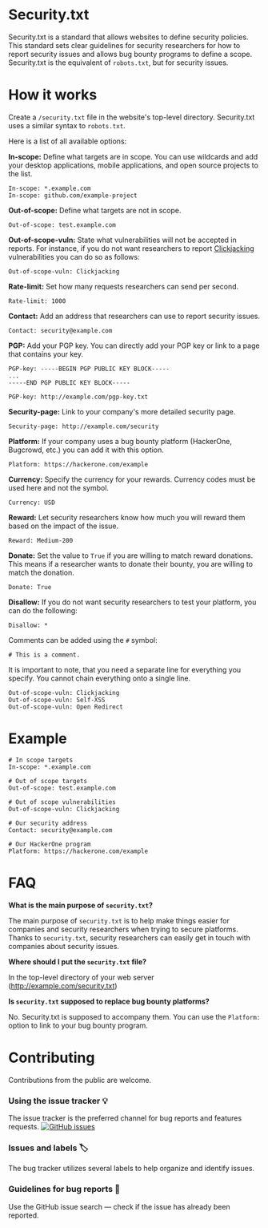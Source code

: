 # Security.txt

Security.txt is a standard that allows websites to define security policies. This standard sets clear guidelines for security researchers for how to report security issues and allows bug bounty programs to define a scope. Security.txt is the equivalent of `robots.txt`, but for security issues.

# How it works

Create a `/security.txt` file in the website's top-level directory. Security.txt uses a similar syntax to `robots.txt`.

Here is a list of all available options:

**In-scope:** Define what targets are in scope. You can use wildcards and add your desktop applications, mobile applications, and open source projects to the list.

```
In-scope: *.example.com
In-scope: github.com/example-project
```

**Out-of-scope:** Define what targets are not in scope.

```
Out-of-scope: test.example.com
```

**Out-of-scope-vuln:** State what vulnerabilities will not be accepted in reports. For instance, if you do not want researchers to report [Clickjacking](https://www.owasp.org/index.php/Clickjacking) vulnerabilities you can do so as follows:

```
Out-of-scope-vuln: Clickjacking
```

**Rate-limit:** Set how many requests researchers can send per second.

```
Rate-limit: 1000
```

**Contact:** Add an address that researchers can use to report security issues.

```
Contact: security@example.com
```

**PGP:** Add your PGP key. You can directly add your PGP key or link to a page that contains your key.

```
PGP-key: -----BEGIN PGP PUBLIC KEY BLOCK-----
...
-----END PGP PUBLIC KEY BLOCK----- 
```

```
PGP-key: http://example.com/pgp-key.txt
```

**Security-page:** Link to your company's more detailed security page.

```
Security-page: http://example.com/security
```

**Platform:** If your company uses a bug bounty platform (HackerOne, Bugcrowd, etc.) you can add it with this option.

```
Platform: https://hackerone.com/example
```

**Currency:** Specify the currency for your rewards. Currency codes must be used here and not the symbol.

```
Currency: USD
```

**Reward:** Let security researchers know how much you will reward them based on the impact of the issue.

```
Reward: Medium-200
```

**Donate:** Set the value to `True` if you are willing to match reward donations. This means if a researcher wants to donate their bounty, you are willing to match the donation.

```
Donate: True
```

**Disallow:** If you do not want security researchers to test your platform, you can do the following:

```
Disallow: *
```

Comments can be added using the `#` symbol:

```
# This is a comment.
```

It is important to note, that you need a separate line for everything you specify. You cannot chain everything onto a single line.

```
Out-of-scope-vuln: Clickjacking
Out-of-scope-vuln: Self-XSS
Out-of-scope-vuln: Open Redirect
```

# Example

```
# In scope targets
In-scope: *.example.com

# Out of scope targets
Out-of-scope: test.example.com

# Out of scope vulnerabilities
Out-of-scope-vuln: Clickjacking

# Our security address
Contact: security@example.com

# Our HackerOne program
Platform: https://hackerone.com/example
```

# FAQ

**What is the main purpose of `security.txt`?**

The main purpose of `security.txt` is to help make things easier for companies and security researchers when trying to secure platforms. Thanks to `security.txt`, security researchers can easily get in touch with companies about security issues.

**Where should I put the `security.txt` file?**

In the top-level directory of your web server (http://example.com/security.txt)

**Is `security.txt` supposed to replace bug bounty platforms?**

No. Security.txt is supposed to accompany them. You can use the `Platform:` option to link to your bug bounty program.

# Contributing

Contributions from the public are welcome.

### Using the issue tracker 💡

The issue tracker is the preferred channel for bug reports and features requests. [![GitHub issues](https://img.shields.io/github/issues/EdOverflow/security-txt.svg?style=flat-square)](https://github.com/EdOverflow/security-txt/issues)

### Issues and labels 🏷

The bug tracker utilizes several labels to help organize and identify issues.

### Guidelines for bug reports 🐛

Use the GitHub issue search — check if the issue has already been reported.
